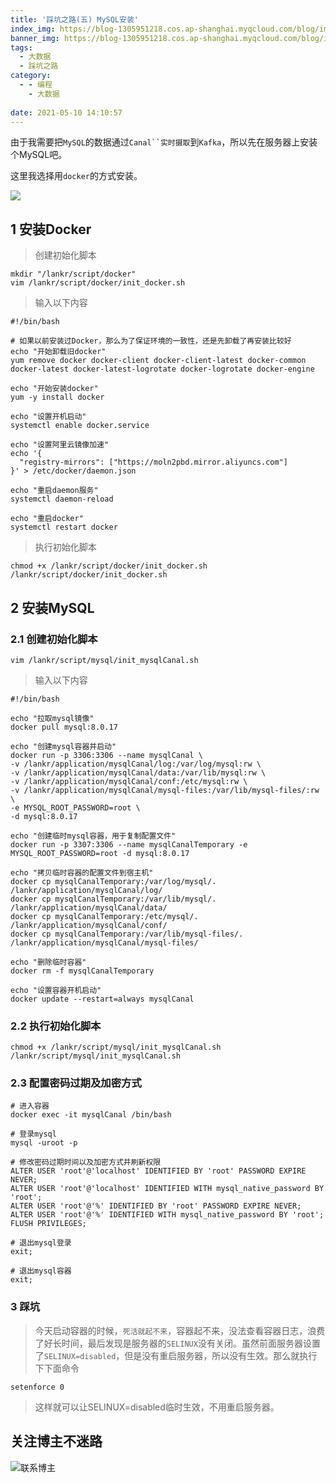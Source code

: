 ```yaml
---
title: '踩坑之路(五) MySQL安装'
index_img: https://blog-1305951218.cos.ap-shanghai.myqcloud.com/blog/image/articleBg/1(81).jpg
banner_img: https://blog-1305951218.cos.ap-shanghai.myqcloud.com/blog/image/articleBg/1(81).jpg
tags:
  - 大数据
  - 踩坑之路
category:
  - - 编程
    - 大数据
    
date: 2021-05-10 14:10:57
---
```


由于我需要把`MySQL`的数据通过`Canal``实时摄取`到`Kafka`，所以先在服务器上安装个MySQL吧。

这里我选择用`docker`的方式安装。

<!-- more -->

![](https://blog-1305951218.cos.ap-shanghai.myqcloud.com/blog/image/icon/touBuYinDaoGuanZhu.gif)
## 1 安装Docker

> 创建初始化脚本 

```shell
mkdir "/lankr/script/docker"
vim /lankr/script/docker/init_docker.sh
```

> 输入以下内容

```shell
#!/bin/bash

# 如果以前安装过Docker，那么为了保证环境的一致性，还是先卸载了再安装比较好
echo "开始卸载旧docker"
yum remove docker docker-client docker-client-latest docker-common docker-latest docker-latest-logrotate docker-logrotate docker-engine

echo "开始安装docker"
yum -y install docker

echo "设置开机启动"
systemctl enable docker.service

echo "设置阿里云镜像加速"
echo '{
  "registry-mirrors": ["https://moln2pbd.mirror.aliyuncs.com"]
}' > /etc/docker/daemon.json

echo "重启daemon服务"
systemctl daemon-reload

echo "重启docker"
systemctl restart docker
```

> 执行初始化脚本

```shell
chmod +x /lankr/script/docker/init_docker.sh
/lankr/script/docker/init_docker.sh
```

## 2 安装MySQL

### 2.1 创建初始化脚本

```shell
vim /lankr/script/mysql/init_mysqlCanal.sh
```

> 输入以下内容

```shell
#!/bin/bash

echo "拉取mysql镜像"
docker pull mysql:8.0.17

echo "创建mysql容器并启动"
docker run -p 3306:3306 --name mysqlCanal \
-v /lankr/application/mysqlCanal/log:/var/log/mysql:rw \
-v /lankr/application/mysqlCanal/data:/var/lib/mysql:rw \
-v /lankr/application/mysqlCanal/conf:/etc/mysql:rw \
-v /lankr/application/mysqlCanal/mysql-files:/var/lib/mysql-files/:rw \
-e MYSQL_ROOT_PASSWORD=root \
-d mysql:8.0.17

echo "创建临时mysql容器，用于复制配置文件"
docker run -p 3307:3306 --name mysqlCanalTemporary -e MYSQL_ROOT_PASSWORD=root -d mysql:8.0.17

echo "拷贝临时容器的配置文件到宿主机"
docker cp mysqlCanalTemporary:/var/log/mysql/. /lankr/application/mysqlCanal/log/
docker cp mysqlCanalTemporary:/var/lib/mysql/. /lankr/application/mysqlCanal/data/
docker cp mysqlCanalTemporary:/etc/mysql/. /lankr/application/mysqlCanal/conf/
docker cp mysqlCanalTemporary:/var/lib/mysql-files/. /lankr/application/mysqlCanal/mysql-files/

echo "删除临时容器"
docker rm -f mysqlCanalTemporary

echo "设置容器开机启动"
docker update --restart=always mysqlCanal
```

### 2.2 执行初始化脚本

```shell
chmod +x /lankr/script/mysql/init_mysqlCanal.sh
/lankr/script/mysql/init_mysqlCanal.sh
```

### 2.3 配置密码过期及加密方式

```shell
# 进入容器
docker exec -it mysqlCanal /bin/bash

# 登录mysql
mysql -uroot -p 

# 修改密码过期时间以及加密方式并刷新权限
ALTER USER 'root'@'localhost' IDENTIFIED BY 'root' PASSWORD EXPIRE NEVER;
ALTER USER 'root'@'localhost' IDENTIFIED WITH mysql_native_password BY 'root';
ALTER USER 'root'@'%' IDENTIFIED BY 'root' PASSWORD EXPIRE NEVER;
ALTER USER 'root'@'%' IDENTIFIED WITH mysql_native_password BY 'root';
FLUSH PRIVILEGES;

# 退出mysql登录
exit;

# 退出mysql容器
exit;
```

### 3 踩坑

> 今天启动容器的时候，`死活就起不来`，容器起不来，没法查看容器日志，浪费了好长时间，最后发现是服务器的`SELINUX`没有关闭。虽然前面服务器设置了`SELINUX=disabled`，但是没有重启服务器，所以没有生效。那么就执行下下面命令

```shell
setenforce 0
```

> 这样就可以让SELINUX=disabled临时生效，不用重启服务器。

## 关注博主不迷路
![联系博主](https://blog-1305951218.cos.ap-shanghai.myqcloud.com/blog/image/icon/wechatFindMeNew.png)
